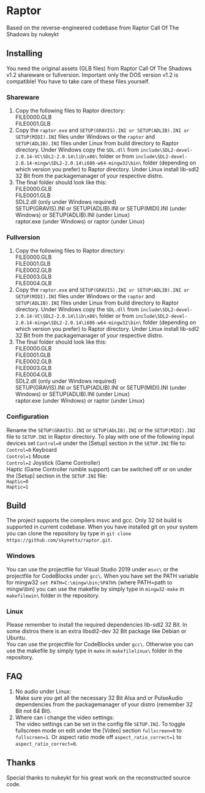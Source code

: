 # Raptor
Based on the reverse-engineered codebase from Raptor Call Of The Shadows by nukeykt

## Installing
You need the original assets (GLB files) from Raptor Call Of The Shadows v1.2 shareware or fullversion.
Important only the DOS version v1.2 is compatible!
You have to take care of these files yourself.

### Shareware
1. Copy the following files to Raptor directory:  
   FILE0000.GLB  
   FILE0001.GLB  
2. Copy the `raptor.exe` and `SETUP(GRAVIS).INI or SETUP(ADLIB).INI or SETUP(MIDI).INI` files under Windows or the `raptor` and `SETUP(ADLIB).INI` files under Linux
   from build directory to Raptor directory. Under Windows copy the `SDL.dll` from `include\SDL2-devel-2.0.14-VC\SDL2-2.0.14\lib\x86\` 
   folder or from `include\SDL2-devel-2.0.14-mingw\SDL2-2.0.14\i686-w64-mingw32\bin\` folder (depending on which version you prefer) to Raptor directory.
   Under Linux install lib-sdl2 32 Bit from the packagemanager of your respective distro. 
3. The final folder should look like this:  
   FILE0000.GLB  
   FILE0001.GLB  
   SDL2.dll (only under Windows required)  
   SETUP(GRAVIS).INI or SETUP(ADLIB).INI or SETUP(MIDI).INI (under Windows) or SETUP(ADLIB).INI (under Linux)  
   raptor.exe (under Windows) or raptor (under Linux)

### Fullversion
1. Copy the following files to Raptor directory:  
   FILE0000.GLB  
   FILE0001.GLB  
   FILE0002.GLB  
   FILE0003.GLB  
   FILE0004.GLB  
2. Copy the `raptor.exe` and `SETUP(GRAVIS).INI or SETUP(ADLIB).INI or SETUP(MIDI).INI` files under Windows or the `raptor` and `SETUP(ADLIB).INI` files under Linux
   from build directory to Raptor directory. Under Windows copy the `SDL.dll` from `include\SDL2-devel-2.0.14-VC\SDL2-2.0.14\lib\x86\` 
   folder or from `include\SDL2-devel-2.0.14-mingw\SDL2-2.0.14\i686-w64-mingw32\bin\` folder (depending on which version you prefer) to Raptor directory.
   Under Linux install lib-sdl2 32 Bit from the packagemanager of your respective distro.
3. The final folder should look like this:  
   FILE0000.GLB  
   FILE0001.GLB  
   FILE0002.GLB  
   FILE0003.GLB  
   FILE0004.GLB  
   SDL2.dll (only under Windows required)  
   SETUP(GRAVIS).INI or SETUP(ADLIB).INI or SETUP(MIDI).INI (under Windows) or SETUP(ADLIB).INI (under Linux)  
   raptor.exe (under Windows) or raptor (under Linux)

### Configuration
Rename the `SETUP(GRAVIS).INI` or `SETUP(ADLIB).INI` or the `SETUP(MIDI).INI` file to `SETUP.INI` in Raptor directory.
To play with one of the following input devices set `Control=0` under the [Setup] section in the `SETUP.INI` file to:  
`Control=0` Keyboard  
`Control=1` Mouse  
`Control=2` Joystick (Game Controller)  
Haptic (Game Controller rumble support) can be switched off or on under the [Setup] section in the `SETUP.INI` file:  
`Haptic=0`  
`Haptic=1`

## Build
The project supports the compilers msvc and gcc. Only 32 bit build is supported in current codebase. 
When you have installed git on your system you can clone the repository by type in `git clone https://github.com/skynettx/raptor.git`.

### Windows
You can use the projectfile for Visual Studio 2019 under `msvc\` or the projectfile for CodeBlocks under `gcc\`.
When you have set the PATH variable for mingw32 `set PATH=C:\mingw\bin;%PATH%` (where PATH=path to mingw\bin)
you can use the makefile by simply type in `mingw32-make` in `makefilewin\` folder in the repository. 

### Linux
Please remember to install the required dependencies lib-sdl2 32 Bit. In some distros there is an extra libsdl2-dev 32 Bit package like Debian or Ubuntu.  
You can use the projectfile for CodeBlocks under `gcc\`.
Otherwise you can use the makefile by simply type in `make` in `makefilelinux\` folder in the repository.

## FAQ
1. No audio under Linux:  
Make sure you get all the necessary 32 Bit Alsa and or PulseAudio dependencies from the packagemanager of your distro (remember 32 Bit not 64 Bit). 
2. Where can i change the video settings:  
The video settings can be set in the config file `SETUP.INI`. To toggle fullscreen mode on edit under the [Video] section `fullscreen=0`
to `fullscreen=1`. Or aspect ratio mode off `aspect_ratio_correct=1` to `aspect_ratio_correct=0`. 

## Thanks
Special thanks to nukeykt for his great work on the reconstructed source code.  


 




